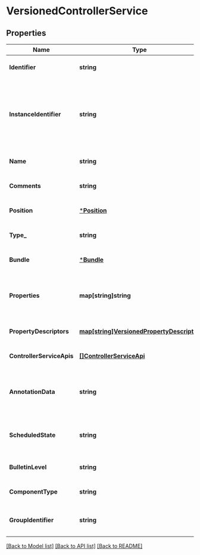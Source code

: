 # VersionedControllerService

## Properties
Name | Type | Description | Notes
------------ | ------------- | ------------- | -------------
**Identifier** | **string** | The component&#39;s unique identifier | [optional] [default to null]
**InstanceIdentifier** | **string** | The instance ID of an existing component that is described by this VersionedComponent, or null if this is not mapped to an instantiated component | [optional] [default to null]
**Name** | **string** | The component&#39;s name | [optional] [default to null]
**Comments** | **string** | The user-supplied comments for the component | [optional] [default to null]
**Position** | [***Position**](Position.md) | The component&#39;s position on the graph | [optional] [default to null]
**Type_** | **string** | The type of the extension component | [optional] [default to null]
**Bundle** | [***Bundle**](Bundle.md) | Information about the bundle from which the component came | [optional] [default to null]
**Properties** | **map[string]string** | The properties for the component. Properties whose value is not set will only contain the property name. | [optional] [default to null]
**PropertyDescriptors** | [**map[string]VersionedPropertyDescriptor**](VersionedPropertyDescriptor.md) | The property descriptors for the component. | [optional] [default to null]
**ControllerServiceApis** | [**[]ControllerServiceApi**](ControllerServiceAPI.md) | Lists the APIs this Controller Service implements. | [optional] [default to null]
**AnnotationData** | **string** | The annotation for the controller service. This is how the custom UI relays configuration to the controller service. | [optional] [default to null]
**ScheduledState** | **string** | The ScheduledState denoting whether the Controller Service is ENABLED or DISABLED | [optional] [default to null]
**BulletinLevel** | **string** | The level at which the controller service will report bulletins. | [optional] [default to null]
**ComponentType** | **string** |  | [optional] [default to null]
**GroupIdentifier** | **string** | The ID of the Process Group that this component belongs to | [optional] [default to null]

[[Back to Model list]](../README.md#documentation-for-models) [[Back to API list]](../README.md#documentation-for-api-endpoints) [[Back to README]](../README.md)


